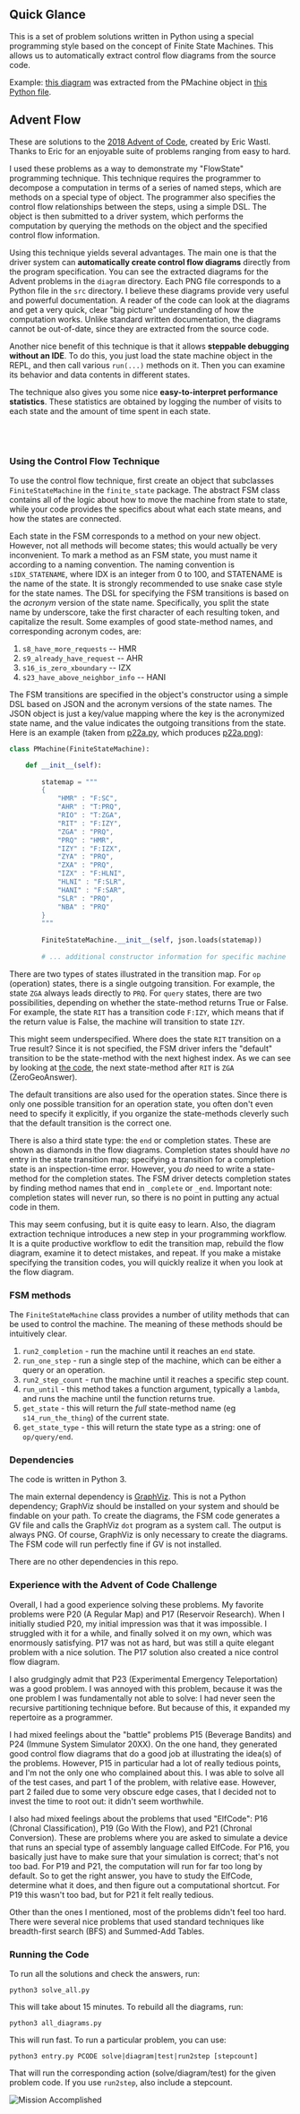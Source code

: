 
## Quick Glance

This is a set of problem solutions written in Python using a special programming style
	based on the concept of Finite State Machines.
This allows us to automatically extract control flow diagrams from the source code.

Example: [this diagram](diagram/p17a.png) was extracted from the PMachine
	object in [this Python file](src/p17a.py).

## Advent Flow

These are solutions to the [2018 Advent of Code](https://adventofcode.com/2018), created by Eric Wastl. 
Thanks to Eric for an enjoyable suite of problems ranging from easy to hard. 

I used these problems as a way to demonstrate my "FlowState" programming technique.
This technique requires the programmer to decompose a computation in terms of a series of 
	named steps, which are methods on a special type of object.
The programmer also specifies the control flow relationships between the steps, 
	using a simple DSL.
The object is then submitted to a driver system, which performs the computation
	by querying the methods on the object and the specified control flow information.
	
Using this technique yields several advantages.
The main one is that the driver system can 
	**automatically create control flow diagrams** directly from the program specification.
You can see the extracted diagrams for the Advent problems in the `diagram` directory.
Each PNG file corresponds to a Python file in the `src` directory.
I believe these diagrams provide very useful and powerful documentation.
A reader of the code can look at the diagrams and get a very quick, clear "big picture" 
	understanding of how the computation works.
Unlike standard written documentation, the diagrams cannot be out-of-date,
	since they are extracted from the source code.

Another nice benefit of this technique is that it allows  **steppable debugging without an IDE**.
To do this, you just load the state machine object in the REPL,
	and then call various `run(...)` methods on it.
Then you can examine its behavior and data contents in different states.

The technique also gives you some nice **easy-to-interpret performance statistics**.
These statistics are obtained by logging the number of visits to each state and 
	the amount of time spent in each state.
	
<br/>
<br/>
	
	
### Using the Control Flow Technique


To use the control flow technique, first create an object that subclasses `FiniteStateMachine` 
	in the `finite_state` package.
The abstract FSM class contains all of the logic about how to move the machine from state to state,
	while your code provides the specifics about what each state means, 
	and how the states are connected.
	
Each state in the FSM corresponds to a method on your new object.
However, not all methods will become states; this would actually be very inconvenient.
To mark a method as an FSM state, you must name it according to a naming convention.
The naming convention is `sIDX_STATENAME`, where IDX is an integer from 0 to 100, and STATENAME
	is the name of the state.
It is strongly recommended to use snake case style for the state names. 
The DSL for specifying the FSM transitions is based on the *acronym* version of the state name.
Specifically, you split the state name by underscore, take the first character of each resulting token,
	and capitalize the result.
Some examples of good state-method names, and corresponding acronym codes, are:

1. `s8_have_more_requests` -- HMR
1. `s9_already_have_request` -- AHR
1. `s16_is_zero_xboundary` -- IZX
1. `s23_have_above_neighbor_info` -- HANI


The FSM transitions are specified in the object's constructor using a simple DSL based on JSON
	and the acronym versions of the state names.
The JSON object is just a key/value mapping where the key is the acronymized state name, and 
	the value indicates the outgoing transitions from the state.
Here is an example (taken from [p22a.py](src/p22a.py), which produces [p22a.png](diagram/p22a.png)):

```python
class PMachine(FiniteStateMachine):

    def __init__(self):
        
        statemap = """
        {
            "HMR" : "F:SC",
            "AHR" : "T:PRQ",
            "RIO" : "T:ZGA",
            "RIT" : "F:IZY",
            "ZGA" : "PRQ",
            "PRQ" : "HMR",
            "IZY" : "F:IZX",
            "ZYA" : "PRQ",
            "ZXA" : "PRQ",
            "IZX" : "F:HLNI",
            "HLNI" : "F:SLR",
            "HANI" : "F:SAR",
            "SLR" : "PRQ",
            "NBA" : "PRQ"
        }
        """
        
        FiniteStateMachine.__init__(self, json.loads(statemap))
        
        # ... additional constructor information for specific machine
```

There are two types of states illustrated in the transition map.
For `op` (operation) states, there is a single outgoing transition.
For example, the state `ZGA` always leads directly to `PRQ`. 
For `query` states, there are two possibilities, depending on whether the state-method returns True or False.
For example, the state `RIT` has a transition code `F:IZY`, 
	which means that if the return value is False, the machine will transition to state `IZY`.

This might seem underspecified. 
Where does the state `RIT` transition on a True result?
Since it is not specified, the FSM driver infers the "default" transition to be 
	the state-method with the next highest index.
As we can see by looking at [the code](src/p22a.py), 
	the next state-method after `RIT` is `ZGA` (ZeroGeoAnswer).

The default transitions are also used for the operation states.
Since there is only one possible transition for an operation state,
	you often don't even need to specify it explicitly,
	if you organize the state-methods cleverly such that 
	the default transition is the correct one.
	
There is also a third state type: the `end` or completion states. 
These are shown as diamonds in the flow diagrams.
Completion states should have *no* entry in the state transition map;
	specifying a transition for a completion state is an inspection-time error.
However, you *do* need to write a state-method for the completion states.
The FSM driver detects completion states
	by finding method names that end in `_complete` or `_end`.
Important note: completion states will never run,
	so there is no point in putting any actual code in them.

This may seem confusing, but it is quite easy to learn.
Also, the diagram extraction technique introduces a new step in your programming workflow.
It is a quite productive workflow 
	to edit the transition map, rebuild the flow diagram, examine it to detect mistakes, and repeat.
If you make a mistake specifying the transition codes,
	you will quickly realize it when you look at the flow diagram.
	
	
### FSM methods

The `FiniteStateMachine` class provides a number of utility methods that can be used to control the machine.
The meaning of these methods should be intuitively clear.


1. `run2_completion` - run the machine until it reaches an `end` state.
1. `run_one_step` - run a single step of the machine, which can be either a query or an operation.
1. `run2_step_count` - run the machine until it reaches a specific step count.
1. `run_until` - this method takes a function argument, typically a `lambda`, 
and runs the machine until the function returns true.
1. `get_state` - this will return the *full* state-method name (eg `s14_run_the_thing`) of the current state.
1. `get_state_type` - this will return the state type as a string: one of `op/query/end`. 
	
### Dependencies 

The code is written in Python 3.

The main external dependency is [GraphViz](https://www.graphviz.org/).
This is not a Python dependency; GraphViz should be installed on your system and should be findable on your path.
To create the diagrams, the FSM code generates a GV file and calls the GraphViz `dot` program as a system call.
The output is always PNG.
Of course, GraphViz is only necessary to create the diagrams.
The FSM code will run perfectly fine if GV is not installed.

There are no other dependencies in this repo.

### Experience with the Advent of Code Challenge

Overall, I had a good experience solving these problems.
My favorite problems were P20 (A Regular Map) and P17 (Reservoir Research).
When I initially studied P20, my initial impression was that it was impossible.
I struggled with it for a while, and finally solved it on my own,
	which was enormously satisfying.
P17 was not as hard, but was still a quite elegant problem with a nice solution.
The P17 solution also created a nice control flow diagram.

I also grudgingly admit that P23 (Experimental Emergency Teleportation) was a good problem.
I was annoyed with this problem,
	because it was the one problem I was fundamentally not able to solve: 
	I had never seen the recursive partitioning technique before.
But because of this, it expanded my repertoire as a programmer. 

I had mixed feelings about the "battle" problems P15 (Beverage Bandits) 
	and P24 (Immune System Simulator 20XX).
On the one hand, they generated good control flow diagrams
	that do a good job at illustrating the idea(s) of the problems.
However, P15 in particular had a lot of really tedious points, 
	and I'm not the only one who complained about this.
I was able to solve all of the test cases, and part 1 of the problem,
	with relative ease.
However, part 2 failed due to some very obscure edge cases, 
	that I decided not to invest the time to root out: it didn't seem worthwhile.

I also had mixed feelings about the problems that used "ElfCode": 
	P16 (Chronal Classification), P19 (Go With the Flow), and P21 (Chronal Conversion).
These are problems where you are asked to simulate a device 
	that runs an special type of assembly language called ElfCode.
For P16, you basically just have to make sure that your simulation is correct;
	that's not too bad.
For P19 and P21, the computation will run for far too long by default. 
So to get the right answer, you have to study the ElfCode, determine what it does,
	and then figure out a computational shortcut.
For P19 this wasn't too bad, but for P21 it felt really tedious.
		
Other than the ones I mentioned, most of the problems didn't feel too hard.	
There were several nice problems that used standard techniques like breadth-first search (BFS)
	and Summed-Add Tables.
	
	
### Running the Code

To run all the solutions and check the answers, run:

```
python3 solve_all.py
```

This will take about 15 minutes.
To rebuild all the diagrams, run:

```
python3 all_diagrams.py
```

This will run fast.
To run a particular problem, you can use:

```
python3 entry.py PCODE solve|diagram|test|run2step [stepcount]
```

That will run the corresponding action (solve/diagram/test) for the given problem code.
If you use `run2step`, also include a stepcount.


![Mission Accomplished](https://github.com/comperical/AdventFlow/blob/master/diagram/AdventComplete.png)





